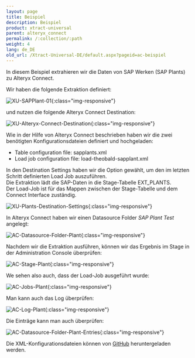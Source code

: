```yaml
---
layout: page
title: Beispiel
description: Beispiel
product: xtract-universal
parent: alteryx_connect
permalink: /:collection/:path
weight: 4
lang: de_DE
old_url: /Xtract-Universal-DE/default.aspx?pageid=ac-beispiel
---
```


In diesem Beispiel extrahieren wir die Daten von SAP Werken (SAP Plants) zu Alteryx Connect. 

Wir haben die folgende Extraktion definiert: 

![XU-SAPPlant-01](/img/content/XU-SAPPlant-01.png){:class="img-responsive"}

und nutzen die folgende Alteryx Connect Destination: 

![XU-Alteryx-Connect-Destination](/img/content/XU-Alteryx-Connect-Destination.png){:class="img-responsive"}

Wie in der Hilfe von Alteryx Connect beschrieben haben wir die zwei benötigten Konfigurationsdateien definiert und hochgeladen: 
- Table configuration file: sapplants.xml
- Load job configuration file: load-theobald-sapplant.xml

In den Destination Settings haben wir die Option gewählt, um den im letzten Schritt definierten Load Job auszuführen. <br>
Die Extraktion lädt die SAP-Daten in die Stage-Tabelle EXT_PLANTS.<br>
Der Load-Job ist für das Mappen zwischen der Stage-Tabelle und dem Connect Interface zuständig.

![XU-Plants-Destination-Settings](/img/content/XU-Plants-Destination-Settings.png){:class="img-responsive"}

In Alteryx Connect haben wir einen Datasource Folder *SAP Plant Test* angelegt:

![AC-Datasource-Folder-Plant](/img/content/AC-Datasource-Folder-Plant.png){:class="img-responsive"}

Nachdem wir die Extraktion ausführen, können wir das Ergebnis im Stage in der Administration Console überprüfen:

![AC-Stage-Plant](/img/content/AC-Stage-Plant.png){:class="img-responsive"}

We sehen also auch, dass der Load-Job ausgeführt wurde: 

![AC-Jobs-Plant](/img/content/AC-Jobs-Plant.png){:class="img-responsive"}

Man kann auch das Log überprüfen: 

![AC-Log-Plant](/img/content/AC-Log-Plant.png){:class="img-responsive"}

Die Einträge kann man auch überprüfen: 

![AC-Datasource-Folder-Plant-Entries](/img/content/AC-Datasource-Folder-Plant-Entries.png){:class="img-responsive"}

Die XML-Konfigurationsdateien können von [GitHub](https://github.com/KhoderElzein/theobaldsoftware/tree/master/Xtract%20Universal%20Alteryx%20Connect/SAP%20Plant) heruntergeladen werden. 